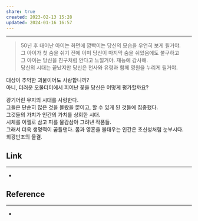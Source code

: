```yaml
---
share: true
created: 2023-02-13 15:28
updated: 2024-01-16 16:57
---
```


---
> 50년 후 태어난 아이는 화면에 깜빡이는 당신의 모습을 우연히 보게 될거야.  
> 그 아이가 첫 숨을 쉬기 전에 이미 당신이 마지막 숨을 쉬었음에도 불구하고  
> 그 아이는 당신을 친구처럼 안다고 느낄거야. 재능에 감사해.  
> 당신의 시대는 끝났지만 당신은 천사와 유령과 함께 영원을 누리게 될거야.

대상이 추악한 괴물이어도 사랑합니까?  
아니, 더러운 오물더미에서 피어난 꽃을 당신은 어떻게 평가할까요?

광기어린 무지의 시대를 사랑한다.  
그들은 단순히 많은 것을 몰랐을 뿐이고, 할 수 있게 된 것들에 집중했다.  
그것들의 가치가 인간의 가치를 상회한 시대.  
시체를 이젤로 삼고 피를 물감삼아 그려낸 작품들.  
그래서 더욱 생명력이 꿈틀댄다. 몸과 영혼을 불태우는 인간은 초신성처럼 눈부시다.  
회광반조의 물결.







## Link
---
- 


## Reference
---
- 